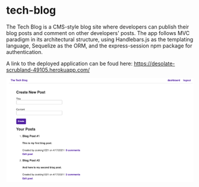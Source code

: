<!-- @format -->

# tech-blog

The Tech Blog is a CMS-style blog site where developers can publish their blog posts and comment on other developers' posts. The app follows MVC paradigm in its architectural structure, using Handlebars.js as the templating language, Sequelize as the ORM, and the express-session npm package for authentication.

A link to the deployed application can be foud here: https://desolate-scrubland-49105.herokuapp.com/

![Mock up of The Tech Blog](./assets/mockup.png?raw=true "Mock up of The Tech Blog")

